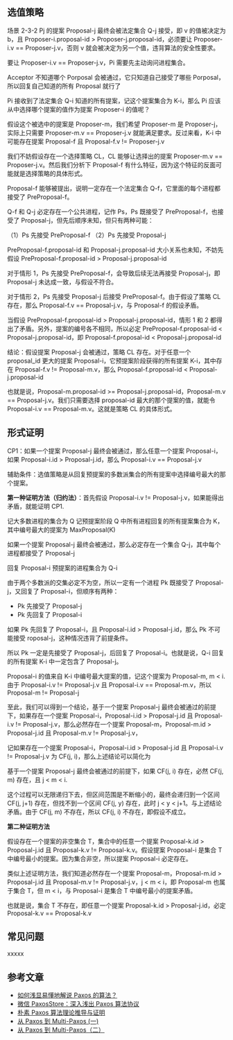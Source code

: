 ## 选值策略

场景 2-3-2 Pj 的提案 Proposal-j 最终会被法定集合 Q-j 接受，即 v 的值被决定为 b，且 Proposer-i.proposal-id > Proposer-j.proposal-id，必须要让 Proposer-i.v == Proposer-j.v，否则 v 就会被决定为另一个值，违背算法的安全性要求。

要让 Proposer-i.v == Proposer-j.v，Pi 需要先主动询问进程集合。

Acceptor 不知道哪个 Porposal 会被通过，它只知道自己接受了哪些 Porposal，所以回复自己知道的所有 Proposal 就行了

Pi 接收到了法定集合 Q-i 知道的所有提案，记这个提案集合为 K-i，那么 Pi 应该从中选择哪个提案的值作为提案 Proposer-i 的值呢？

假设这个被选中的提案是 Proposer-m，我们希望 Proposer-m 是 Proposer-j，实际上只需要 Proposer-m.v == Proposer-j.v 就能满足要求。反过来看，K-i 中可能存在提案 Proposal-f 且 Proposal-f.v != Proposer-j.v

我们不妨假设存在一个选择策略 CL，CL 能够让选择出的提案 Proposer-m.v == Proposer-j.v。然后我们分析下 Proposal-f 有什么特征，因为这个特征的反面可能就是选择策略的具体形式。

Proposal-f 能够被提出，说明一定存在一个法定集合 Q-f，它里面的每个进程都接受了 PreProposal-f。

Q-f 和 Q-j 必定存在一个公共进程，记作 Ps，Ps 既接受了 PreProposal-f，也接受了 Proposal-j，但先后顺序未知，但只有两种可能：

（1）Ps 先接受 PreProposal-f
（2）Ps 先接受 Proposal-j

PreProposal-f.proposal-id 和 Proposal-j.proposal-id 大小关系也未知，不妨先假设 PreProposal-f.proposal-id > Proposal-j.proposal-id

对于情形 1，Ps 先接受 PreProposal-f，会导致后续无法再接受 Proposal-j，即 Proposal-j 未达成一致，与假设不符合。

对于情形 2，Ps 先接受 Proposal-j 后接受 PreProposal-f。由于假设了策略 CL 存在，那么 Proposal-f.v == Proposal-j.v，与 Proposal-f 的假设矛盾。

当假设 PreProposal-f.proposal-id > Proposal-j.proposal-id，情形 1 和 2 都得出了矛盾。另外，提案的编号各不相同，所以必定 PreProposal-f.proposal-id < Proposal-j.proposal-id，即 Proposal-f.proposal-id < Proposal-j.proposal-id

结论：假设提案 Proposal-j 会被通过，策略 CL 存在。对于任意一个 proposal_id 更大的提案 Proposal-i，它预提案阶段获得的所有提案 K-i，其中存在 Proposal-f.v != Proposal-m.v，那么 Proposal-f.proposal-id < Proposal-j.proposal-id

也就是说，Proposal-m.proposal-id >= Proposal-j.proposal-id，Proposal-m.v == Proposal-j.v。我们只需要选择 proposal-id 最大的那个提案的值，就能令 Proposal-i.v == Proposal-m.v。这就是策略 CL 的具体形式。

## 形式证明

CP1：如果一个提案 Proposal-j 最终会被通过，那么任意一个提案 Proposal-i，如果 Proposal-i.id > Proposal-j.id，那么 Proposal-i.v == Proposal-j.v

辅助条件：选值策略是从回复预提案的多数派集合的所有提案中选择编号最大的那个提案。

**第一种证明方法（归约法）**：首先假设 Proposal-i.v != Proposal-j.v，如果能得出矛盾，就能证明 CP1.

记大多数进程的集合为 Q
记预提案阶段 Q 中所有进程回复的所有提案集合为 K，其中编号最大的提案为 MaxProposal(K)

如果一个提案 Proposal-j 最终会被通过，那么必定存在一个集合 Q-j，其中每个进程都接受了 Proposal-j

回复 Proposal-i 预提案的进程集合为 Q-i

由于两个多数派的交集必定不为空，所以一定有一个进程 Pk 既接受了 Proposal-j，又回复了 Proposal-i，但顺序有两种：
- Pk 先接受了 Proposal-j
- Pk 先回复了 Proposal-i

如果 Pk 先回复了 Proposal-i，且 Proposal-i.id > Proposal-j.id，那么 Pk 不可能接受 roposal-j，这种情况违背了前提条件。

所以 Pk 一定是先接受了 Proposal-j，后回复了 Proposal-i。也就是说，Q-i 回复的所有提案 K-i 中一定包含了 Proposal-j。

Proposal-i 的值来自 K-i 中编号最大提案的值，记这个提案为 Proposal-m, m < i. 由于 Proposal-i.v != Proposal-j.v 且 Proposal-i.v == Proposal-m.v，所以 Proposal-m != Proposal-j

至此，我们可以得到一个结论，基于一个提案 Proposal-j 最终会被通过的前提下，如果存在一个提案 Proposal-i，Proposal-i.id > Proposal-j.id 且 Proposal-i.v != Proposal-j.v，那么必然存在一个提案 Proposal-m，Proposal-m.id > Proposal-j.id 且 Proposal-m.v != Proposal-j.v，

记如果存在一个提案 Proposal-i，Proposal-i.id > Proposal-j.id 且 Proposal-i.v != Proposal-j.v 为 CF(j, i)，那么上述结论可以简化为

基于一个提案 Proposal-j 最终会被通过的前提下，如果 CF(j, i) 存在，必然 CF(j, m) 存在，且 j < m < i. 

这个过程可以无限递归下去，但区间范围是不断缩小的，最终会递归到一个区间 CF(j, j+1) 存在，但找不到一个区间 CF(j, y) 存在，此时 j < y < j+1。与上述结论矛盾。由于 CF(j, m) 不存在，所以 CF(j, i) 不存在，即假设不成立。

**第二种证明方法**

假设存在一个提案的非空集合 T，集合中的任意一个提案 Proposal-k.id > Proposal-j.id 且 Proposal-k.v != Proposal-k.v。假设提案 Proposal-i 是集合 T 中编号最小的提案。因为集合非空，所以提案 Proposal-i 必定存在。

类似上述证明方法，我们知道必然存在一个提案 Proposal-m，Proposal-m.id > Proposal-j.id 且 Proposal-m.v != Proposal-j.v，j < m < i，即 Proposal-m 也属于集合 T，但 m < i，与 Proposal-i 是集合 T 中编号最小的提案矛盾。

也就是说，集合 T 不存在，即任意一个提案 Proposal-k.id > Proposal-j.id，必定 Proposal-k.v == Proposal-k.v

## 常见问题

xxxxx

## 参考文章

- [如何浅显易懂地解说 Paxos 的算法？](https://www.zhihu.com/question/19787937)
- [微信 PaxosStore：深入浅出 Paxos 算法协议](https://mp.weixin.qq.com/s/aJoXSQo9-zmukN2RsiZ3_g)
- [朴素 Paxos 算法理论推导与证明](https://mp.weixin.qq.com/s/eeJXS5rBA9mXpSJaTNjF-Q)
- [从 Paxos 到 Multi-Paxos (一)](https://zhuanlan.zhihu.com/p/432800857)
- [从 Paxos 到 Multi-Paxos（二）](https://zhuanlan.zhihu.com/p/477462091)